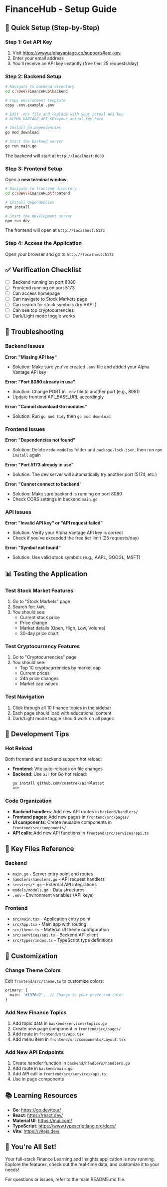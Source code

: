 # FinanceHub - Setup Guide

## 🎯 Quick Setup (Step-by-Step)

### Step 1: Get API Key

1. Visit https://www.alphavantage.co/support/#api-key
2. Enter your email address
3. You'll receive an API key instantly (free tier: 25 requests/day)

### Step 2: Backend Setup

```bash
# Navigate to backend directory
cd c:\Dev\FinanceHub\backend

# Copy environment template
copy .env.example .env

# Edit .env file and replace with your actual API key
# ALPHA_VANTAGE_API_KEY=your_actual_key_here

# Install Go dependencies
go mod download

# Start the backend server
go run main.go
```

The backend will start at `http://localhost:8080`

### Step 3: Frontend Setup

Open a **new terminal window**:

```bash
# Navigate to frontend directory
cd c:\Dev\FinanceHub\frontend

# Install dependencies
npm install

# Start the development server
npm run dev
```

The frontend will open at `http://localhost:5173`

### Step 4: Access the Application

Open your browser and go to `http://localhost:5173`

## ✅ Verification Checklist

- [ ] Backend running on port 8080
- [ ] Frontend running on port 5173
- [ ] Can access homepage
- [ ] Can navigate to Stock Markets page
- [ ] Can search for stock symbols (try AAPL)
- [ ] Can see top cryptocurrencies
- [ ] Dark/Light mode toggle works

## 🐛 Troubleshooting

### Backend Issues

**Error: "Missing API key"**
- Solution: Make sure you've created `.env` file and added your Alpha Vantage API key

**Error: "Port 8080 already in use"**
- Solution: Change PORT in `.env` file to another port (e.g., 8081)
- Update frontend API_BASE_URL accordingly

**Error: "Cannot download Go modules"**
- Solution: Run `go mod tidy` then `go mod download`

### Frontend Issues

**Error: "Dependencies not found"**
- Solution: Delete `node_modules` folder and `package-lock.json`, then run `npm install` again

**Error: "Port 5173 already in use"**
- Solution: The dev server will automatically try another port (5174, etc.)

**Error: "Cannot connect to backend"**
- Solution: Make sure backend is running on port 8080
- Check CORS settings in backend `main.go`

### API Issues

**Error: "Invalid API key" or "API request failed"**
- Solution: Verify your Alpha Vantage API key is correct
- Check if you've exceeded the free tier limit (25 requests/day)

**Error: "Symbol not found"**
- Solution: Use valid stock symbols (e.g., AAPL, GOOGL, MSFT)

## 📊 Testing the Application

### Test Stock Market Features

1. Go to "Stock Markets" page
2. Search for: `AAPL`
3. You should see:
   - Current stock price
   - Price change
   - Market details (Open, High, Low, Volume)
   - 30-day price chart

### Test Cryptocurrency Features

1. Go to "Cryptocurrencies" page
2. You should see:
   - Top 10 cryptocurrencies by market cap
   - Current prices
   - 24h price changes
   - Market cap values

### Test Navigation

1. Click through all 10 finance topics in the sidebar
2. Each page should load with educational content
3. Dark/Light mode toggle should work on all pages

## 🚀 Development Tips

### Hot Reload

Both frontend and backend support hot reload:
- **Frontend**: Vite auto-reloads on file changes
- **Backend**: Use `air` for Go hot reload:
  ```bash
  go install github.com/cosmtrek/air@latest
  air
  ```

### Code Organization

- **Backend handlers**: Add new API routes in `backend/handlers/`
- **Frontend pages**: Add new pages in `frontend/src/pages/`
- **UI components**: Create reusable components in `frontend/src/components/`
- **API calls**: Add new API functions in `frontend/src/services/api.ts`

## 📁 Key Files Reference

### Backend
- `main.go` - Server entry point and routes
- `handlers/handlers.go` - API request handlers
- `services/*.go` - External API integrations
- `models/models.go` - Data structures
- `.env` - Environment variables (API keys)

### Frontend
- `src/main.tsx` - Application entry point
- `src/App.tsx` - Main app with routing
- `src/theme.ts` - Material UI theme configuration
- `src/services/api.ts` - Backend API client
- `src/types/index.ts` - TypeScript type definitions

## 🎨 Customization

### Change Theme Colors

Edit `frontend/src/theme.ts` to customize colors:

```typescript
primary: {
  main: '#1976d2',  // Change to your preferred color
}
```

### Add New Finance Topics

1. Add topic data in `backend/services/topics.go`
2. Create new page component in `frontend/src/pages/`
3. Add route in `frontend/src/App.tsx`
4. Add menu item in `frontend/src/components/Layout.tsx`

### Add New API Endpoints

1. Create handler function in `backend/handlers/handlers.go`
2. Add route in `backend/main.go`
3. Add API call in `frontend/src/services/api.ts`
4. Use in page components

## 📚 Learning Resources

- **Go**: https://go.dev/tour/
- **React**: https://react.dev/
- **Material UI**: https://mui.com/
- **TypeScript**: https://www.typescriptlang.org/docs/
- **Vite**: https://vitejs.dev/

## 🎉 You're All Set!

Your full-stack Finance Learning and Insights application is now running. Explore the features, check out the real-time data, and customize it to your needs!

For questions or issues, refer to the main README.md file.
